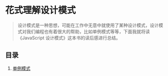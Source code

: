 # 花式理解设计模式

> 设计模式是一种思想，可能在工作中无意中就使用了某种设计模式，设计模式对我们编程也有着很大的帮助，比如单例模式等等，下面我就将读《JavaScript 设计模式》这本书的读后感进行总结。

## 目录

1. [单例模式](./Singleton.md)
